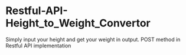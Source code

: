 # Restful-API-Height_to_Weight_Convertor
Simply input your height and get your weight in output. POST method in Restful API implementation
